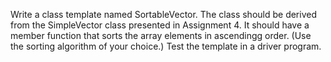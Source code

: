 

Write a class template named SortableVector. The class should be derived from the SimpleVector class presented in Assignment 4. It should have a member function that sorts the array elements in ascendingg order. (Use the sorting algorithm of your choice.) Test the template in a driver program.